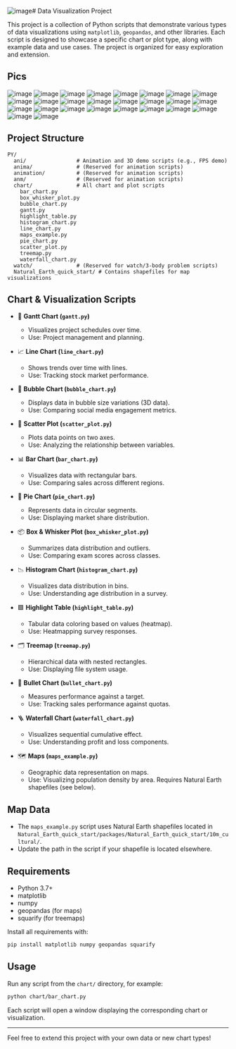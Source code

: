 ![image](https://github.com/user-attachments/assets/023c99e2-fbf5-48d1-9cf9-a6f75af3c8fd)# Data Visualization Project

This project is a collection of Python scripts that demonstrate various types of data visualizations using `matplotlib`, `geopandas`, and other libraries. Each script is designed to showcase a specific chart or plot type, along with example data and use cases. The project is organized for easy exploration and extension.
## Pics
![image](https://github.com/user-attachments/assets/a88ac727-1b11-4c04-9310-1abf4f12d47b)
![image](https://github.com/user-attachments/assets/d99ff8b7-f263-462f-b062-580702d29806)
![image](https://github.com/user-attachments/assets/7b7950f8-ba13-4fff-b49d-937ece487747)
![image](https://github.com/user-attachments/assets/efcf7784-624f-41e5-ab98-e861b104a1f3)
![image](https://github.com/user-attachments/assets/96d0f5af-ec65-4989-b29e-68549e7cd029)
![image](https://github.com/user-attachments/assets/c6f44524-26ce-47d3-8486-28b283f7f2c8)
![image](https://github.com/user-attachments/assets/c2830177-f5a7-49e7-8e6c-f89eac609596)
![image](https://github.com/user-attachments/assets/10b2d9a1-5329-4833-820d-24b5b519e6f6)
![image](https://github.com/user-attachments/assets/b1226840-7e08-4500-af0d-2135c4974621)
![image](https://github.com/user-attachments/assets/8739b6cb-be7f-4e1c-8cd3-ff4ef06b8040)
![image](https://github.com/user-attachments/assets/e3885ed0-b598-49ee-9aac-8095cf4bd7aa)
![image](https://github.com/user-attachments/assets/a45c317c-3a22-4717-917e-ed2c6ab07aee)
![image](https://github.com/user-attachments/assets/145e1413-c7f8-454c-b49b-53f229e82f73)
![image](https://github.com/user-attachments/assets/ee21d4a6-1492-48b4-a87d-6c81f4261571)
![image](https://github.com/user-attachments/assets/ddfc7194-f8ad-4a78-b702-93717f3239c6)
![image](https://github.com/user-attachments/assets/9d7463bb-ac38-4c42-a021-524f639fee88)
![image](https://github.com/user-attachments/assets/bba950e9-276f-4bb1-b6af-f04f3ba1dcce)
![image](https://github.com/user-attachments/assets/9e93e11b-9314-4338-8aa0-6dabc25fec23)
![image](https://github.com/user-attachments/assets/52a996dd-80e4-46eb-bcc6-8b502b819d7d)
![image](https://github.com/user-attachments/assets/243f66e8-33ee-473e-8ae8-699972f7ed77)
![image](https://github.com/user-attachments/assets/1b79000d-f329-421d-9878-896dd46d70bb)
![image](https://github.com/user-attachments/assets/b1e4cd2d-2cf3-4ef6-896d-74fcab17a793)
![image](https://github.com/user-attachments/assets/b51e483e-c4c5-4754-9583-a95c056b7f12)
![image](https://github.com/user-attachments/assets/86b1c89c-c3e1-429c-83fa-386afbecbf1c)
![image](https://github.com/user-attachments/assets/0d9671b1-4474-47d8-bb2a-8ab930b42afe)
![image](https://github.com/user-attachments/assets/618898e4-b82f-410d-af95-3bfd250b7fe1)

## Project Structure

```
PY/
  ani/                # Animation and 3D demo scripts (e.g., FPS demo)
  anima/              # (Reserved for animation scripts)
  animation/          # (Reserved for animation scripts)
  anm/                # (Reserved for animation scripts)
  chart/              # All chart and plot scripts
    bar_chart.py
    box_whisker_plot.py
    bubble_chart.py
    gantt.py
    highlight_table.py
    histogram_chart.py
    line_chart.py
    maps_example.py
    pie_chart.py
    scatter_plot.py
    treemap.py
    waterfall_chart.py
  watch/              # (Reserved for watch/3-body problem scripts)
  Natural_Earth_quick_start/ # Contains shapefiles for map visualizations
```

## Chart & Visualization Scripts

- 📅 **Gantt Chart (`gantt.py`)**
  - Visualizes project schedules over time.
  - Use: Project management and planning.

- 📈 **Line Chart (`line_chart.py`)**
  - Shows trends over time with lines.
  - Use: Tracking stock market performance.

- 🫧 **Bubble Chart (`bubble_chart.py`)**
  - Displays data in bubble size variations (3D data).
  - Use: Comparing social media engagement metrics.

- 🔵 **Scatter Plot (`scatter_plot.py`)**
  - Plots data points on two axes.
  - Use: Analyzing the relationship between variables.

- 📊 **Bar Chart (`bar_chart.py`)**
  - Visualizes data with rectangular bars.
  - Use: Comparing sales across different regions.

- 🥧 **Pie Chart (`pie_chart.py`)**
  - Represents data in circular segments.
  - Use: Displaying market share distribution.

- 📦 **Box & Whisker Plot (`box_whisker_plot.py`)**
  - Summarizes data distribution and outliers.
  - Use: Comparing exam scores across classes.

- 📉 **Histogram Chart (`histogram_chart.py`)**
  - Visualizes data distribution in bins.
  - Use: Understanding age distribution in a survey.

- 🟩 **Highlight Table (`highlight_table.py`)**
  - Tabular data coloring based on values (heatmap).
  - Use: Heatmapping survey responses.

- 🗂️ **Treemap (`treemap.py`)**
  - Hierarchical data with nested rectangles.
  - Use: Displaying file system usage.

- 🎯 **Bullet Chart (`bullet_chart.py`)**
  - Measures performance against a target.
  - Use: Tracking sales performance against quotas.

- 🪜 **Waterfall Chart (`waterfall_chart.py`)**
  - Visualizes sequential cumulative effect.
  - Use: Understanding profit and loss components.

- 🗺️ **Maps (`maps_example.py`)**
  - Geographic data representation on maps.
  - Use: Visualizing population density by area. Requires Natural Earth shapefiles (see below).

## Map Data
- The `maps_example.py` script uses Natural Earth shapefiles located in `Natural_Earth_quick_start/packages/Natural_Earth_quick_start/10m_cultural/`.
- Update the path in the script if your shapefile is located elsewhere.

## Requirements
- Python 3.7+
- matplotlib
- numpy
- geopandas (for maps)
- squarify (for treemaps)

Install all requirements with:
```bash
pip install matplotlib numpy geopandas squarify
```

## Usage
Run any script from the `chart/` directory, for example:
```bash
python chart/bar_chart.py
```

Each script will open a window displaying the corresponding chart or visualization.

---

Feel free to extend this project with your own data or new chart types! 
